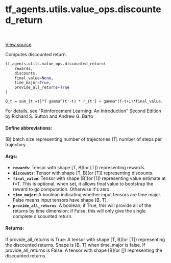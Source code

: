 <div itemscope itemtype="http://developers.google.com/ReferenceObject">
<meta itemprop="name" content="tf_agents.utils.value_ops.discounted_return" />
<meta itemprop="path" content="Stable" />
</div>

# tf_agents.utils.value_ops.discounted_return

<table class="tfo-notebook-buttons tfo-api" align="left">
</table>

<a target="_blank" href="https://github.com/tensorflow/agents/tree/master/tf_agents/utils/value_ops.py">View
source</a>

Computes discounted return.

```python
tf_agents.utils.value_ops.discounted_return(
    rewards,
    discounts,
    final_value=None,
    time_major=True,
    provide_all_returns=True
)
```

<!-- Placeholder for "Used in" -->

```
Q_t = sum_{t'=t}^T gamma^(t'-t) * r_{t'} + gamma^(T-t+1)*final_value.
```

For details, see
"Reinforcement Learning: An Introduction" Second Edition
by Richard S. Sutton and Andrew G. Barto

#### Define abbreviations:

(B) batch size representing number of trajectories
(T) number of steps per trajectory

#### Args:

*   <b>`rewards`</b>: Tensor with shape [T, B](or [T]) representing rewards.
*   <b>`discounts`</b>: Tensor with shape [T, B](or [T]) representing discounts.
*   <b>`final_value`</b>: Tensor with shape [B](or [1]) representing value
    estimate at t=T. This is optional, when set, it allows final value to
    bootstrap the reward to go computation. Otherwise it's zero.
*   <b>`time_major`</b>: A boolean indicating whether input tensors are time
    major. False means input tensors have shape [B, T].
*   <b>`provide_all_returns`</b>: A boolean; if True, this will provide all of
    the returns by time dimension; if False, this will only give the single
    complete discounted return.

#### Returns:

If provide_all_returns is True: A tensor with shape [T, B](or [T]) representing
the discounted returns. Shape is [B, T] when time_major is false. If
provide_all_returns is False: A tensor with shape [B](or []) representing the
discounted returns.
